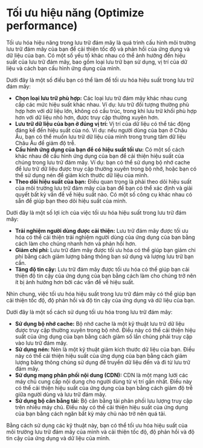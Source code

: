 # Tối ưu hiệu năng (Optimize performance)

Tối ưu hóa hiệu năng trong lưu trữ đám mây là quá trình cấu hình môi trường lưu trữ đám mây của bạn để cải thiện tốc độ và phản hồi của ứng dụng và dữ liệu của bạn. Có một số yếu tố khác nhau có thể ảnh hưởng đến hiệu suất của lưu trữ đám mây, bao gồm loại lưu trữ bạn sử dụng, vị trí của dữ liệu và cách bạn cấu hình ứng dụng của mình.

Dưới đây là một số điều bạn có thể làm để tối ưu hóa hiệu suất trong lưu trữ đám mây:

* **Chọn loại lưu trữ phù hợp:** Các loại lưu trữ đám mây khác nhau cung cấp các mức hiệu suất khác nhau. Ví dụ: lưu trữ đối tượng thường phù hợp hơn với dữ liệu lớn, không có cấu trúc, trong khi lưu trữ khối phù hợp hơn với dữ liệu nhỏ hơn, được truy cập thường xuyên hơn.
* **Lưu trữ dữ liệu của bạn ở đúng vị trí:** Vị trí của dữ liệu có thể tác động đáng kể đến hiệu suất của nó. Ví dụ: nếu người dùng của bạn ở Châu Âu, bạn có thể muốn lưu trữ dữ liệu của mình trong trung tâm dữ liệu Châu Âu để giảm độ trễ.
* **Cấu hình ứng dụng của bạn để có hiệu suất tối ưu:** Có một số cách khác nhau để cấu hình ứng dụng của bạn để cải thiện hiệu suất của chúng trong lưu trữ đám mây. Ví dụ: bạn có thể sử dụng bộ nhớ cache để lưu trữ dữ liệu được truy cập thường xuyên trong bộ nhớ, hoặc bạn có thể sử dụng nén để giảm kích thước dữ liệu của mình.
* **Theo dõi hiệu suất của bạn:** Điều quan trọng là phải theo dõi hiệu suất của môi trường lưu trữ đám mây của bạn để bạn có thể xác định và giải quyết bất kỳ vấn đề về hiệu suất nào. Có một số công cụ khác nhau có sẵn để giúp bạn theo dõi hiệu suất của mình.

Dưới đây là một số lợi ích của việc tối ưu hóa hiệu suất trong lưu trữ đám mây:

* **Trải nghiệm người dùng được cải thiện:** Lưu trữ đám mây được tối ưu hóa có thể cải thiện trải nghiệm người dùng của ứng dụng của bạn bằng cách làm cho chúng nhanh hơn và phản hồi hơn.
* **Giảm chi phí:** Lưu trữ đám mây được tối ưu hóa có thể giúp bạn giảm chi phí bằng cách giảm lượng băng thông bạn sử dụng và lượng lưu trữ bạn cần.
* **Tăng độ tin cậy:** Lưu trữ đám mây được tối ưu hóa có thể giúp bạn cải thiện độ tin cậy của ứng dụng của bạn bằng cách làm cho chúng trở nên ít bị ảnh hưởng hơn bởi các vấn đề về hiệu suất.

Nhìn chung, việc tối ưu hóa hiệu suất trong lưu trữ đám mây có thể giúp bạn cải thiện tốc độ, độ phản hồi và độ tin cậy của ứng dụng và dữ liệu của bạn.

Dưới đây là một số cách sử dụng tối ưu hóa trong lưu trữ đám mây:

* **Sử dụng bộ nhớ cache:** Bộ nhớ cache là một kỹ thuật lưu trữ dữ liệu được truy cập thường xuyên trong bộ nhớ. Điều này có thể cải thiện hiệu suất của ứng dụng của bạn bằng cách giảm số lần chúng phải truy cập vào lưu trữ đám mây.
* **Sử dụng nén:** Nén là một kỹ thuật giảm kích thước dữ liệu của bạn. Điều này có thể cải thiện hiệu suất của ứng dụng của bạn bằng cách giảm lượng băng thông chúng sử dụng để truyền dữ liệu đến và đi từ lưu trữ đám mây.
* **Sử dụng mạng phân phối nội dung (CDN):** CDN là một mạng lưới các máy chủ cung cấp nội dung cho người dùng từ vị trí gần nhất. Điều này có thể cải thiện hiệu suất của ứng dụng của bạn bằng cách giảm độ trễ giữa người dùng và lưu trữ đám mây.
* **Sử dụng bộ cân bằng tải:** Bộ cân bằng tải phân phối lưu lượng truy cập trên nhiều máy chủ. Điều này có thể cải thiện hiệu suất của ứng dụng của bạn bằng cách ngăn bất kỳ máy chủ nào trở nên quá tải.

Bằng cách sử dụng các kỹ thuật này, bạn có thể tối ưu hóa hiệu suất của môi trường lưu trữ đám mây của mình và cải thiện tốc độ, độ phản hồi và độ tin cậy của ứng dụng và dữ liệu của mình.
